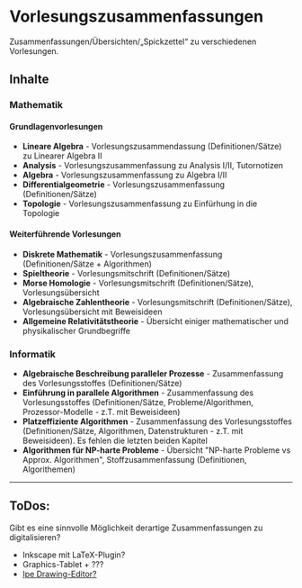 ﻿<h1>Vorlesungszusammenfassungen</h1>

Zusammenfassungen/Übersichten/&bdquo;Spickzettel&ldquo; zu verschiedenen Vorlesungen.

<h2>Inhalte</h2>


<h3>Mathematik</h3>

<h4>Grundlagenvorlesungen</h4>

<ul>
<li><strong>Lineare Algebra</strong> - Vorlesungszusammendassung (Definitionen/Sätze) zu Linearer Algebra II</li>
<li><strong>Analysis</strong> - Vorlesungszusammenfassung zu Analysis I/II, Tutornotizen</li>
<li><strong>Algebra</strong> - Vorlesungszusammenfassung zu Algebra I/II</li>
<li><strong>Differentialgeometrie</strong> - Vorlesungszusammenfassung (Definitionen/Sätze)</li>
<li><strong>Topologie</strong> - Vorlesungszusammenfassung zu Einfürhung in die Topologie</li>
</ul>

<h4>Weiterführende Vorlesungen</h4>

<ul>
<li><strong>Diskrete Mathematik</strong> - Vorlesungszusammenfassung (Definitionen/Sätze + Algorithmen)</li>
<li><strong>Spieltheorie</strong> - Vorlesungsmitschrift (Definitionen/Sätze)</li>
<li><strong>Morse Homologie</strong> - Vorlesungsmitschrift (Definitionen/Sätze), Vorlesungsübersicht</li>
<li><strong>Algebraische Zahlentheorie</strong> - Vorlesungsmitschrift (Definitionen/Sätze), Vorlesungsübersicht mit Beweisideen</li>
<li><strong>Allgemeine Relativitätstheorie</strong> - Übersicht einiger mathematischer und physikalischer Grundbegriffe</li>
</ul>

<h3>Informatik</h3>

<ul>
<li><strong>Algebraische Beschreibung paralleler Prozesse</strong> - Zusammenfassung des Vorlesungsstoffes (Definitionen/Sätze)</li>
<li><strong>Einführung in parallele Algorithmen</strong> - Zusammenfassung des Vorlesungsstoffes (Definitionen/Sätze, Probleme/Algorithmen, Prozessor-Modelle - z.T. mit Beweisideen)</li>
<li><strong>Platzeffiziente Algorithmen</strong> - Zusammenfassung des Vorlesungsstoffes (Definitionen/Sätze, Algorithmen, Datenstrukturen - z.T. mit Beweisideen). Es fehlen die letzten beiden Kapitel</li>
<li><strong>Algorithmen für NP-harte Probleme</strong> - Übersicht "NP-harte Probleme vs Approx. Algorithmen", Stoffzusammenfassung (Definitionen, Algorithemen)</li>
</ul>

<hr />

<h2>ToDos:</h2>

Gibt es eine sinnvolle Möglichkeit derartige Zusammenfassungen zu digitalisieren?
<ul>
<li>Inkscape mit LaTeX-Plugin?</li>
<li>Graphics-Tablet + ???</li>
<li><a href="https://github.com/otfried/ipe">Ipe Drawing-Editor?</a></li>
</ul>

